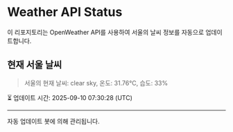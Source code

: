 
# Weather API Status

이 리포지토리는 OpenWeather API를 사용하여 서울의 날씨 정보를 자동으로 업데이트합니다.

## 현재 서울 날씨
> 서울의 현재 날씨: clear sky, 온도: 31.76°C, 습도: 33%

⏳ 업데이트 시간: 2025-09-10 07:30:28 (UTC)

---
자동 업데이트 봇에 의해 관리됩니다.
